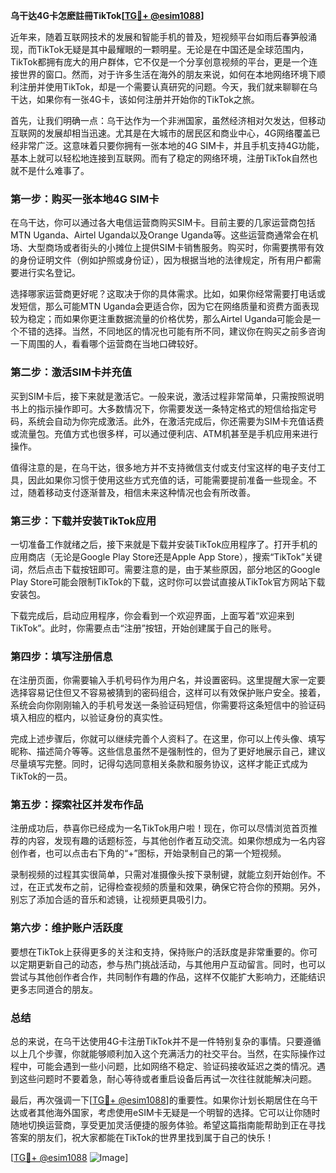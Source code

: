 **乌干达4G卡怎麽註冊TikTok[[TG💪+ @esim1088](https://t.me/s/esim1088)]**

近年来，随着互联网技术的发展和智能手机的普及，短视频平台如雨后春笋般涌现，而TikTok无疑是其中最耀眼的一颗明星。无论是在中国还是全球范围内，TikTok都拥有庞大的用户群体，它不仅是一个分享创意视频的平台，更是一个连接世界的窗口。然而，对于许多生活在海外的朋友来说，如何在本地网络环境下顺利注册并使用TikTok，却是一个需要认真研究的问题。今天，我们就来聊聊在乌干达，如果你有一张4G卡，该如何注册并开始你的TikTok之旅。

首先，让我们明确一点：乌干达作为一个非洲国家，虽然经济相对欠发达，但移动互联网的发展却相当迅速。尤其是在大城市的居民区和商业中心，4G网络覆盖已经非常广泛。这意味着只要你拥有一张本地的4G SIM卡，并且手机支持4G功能，基本上就可以轻松地连接到互联网。而有了稳定的网络环境，注册TikTok自然也就不是什么难事了。

### **第一步：购买一张本地4G SIM卡**

在乌干达，你可以通过各大电信运营商购买SIM卡。目前主要的几家运营商包括MTN Uganda、Airtel Uganda以及Orange Uganda等。这些运营商通常会在机场、大型商场或者街头的小摊位上提供SIM卡销售服务。购买时，你需要携带有效的身份证明文件（例如护照或身份证），因为根据当地的法律规定，所有用户都需要进行实名登记。

选择哪家运营商更好呢？这取决于你的具体需求。比如，如果你经常需要打电话或发短信，那么可能MTN Uganda会更适合你，因为它在网络质量和资费方面表现较为稳定；而如果你更注重数据流量的价格优势，那么Airtel Uganda可能会是一个不错的选择。当然，不同地区的情况也可能有所不同，建议你在购买之前多咨询一下周围的人，看看哪个运营商在当地口碑较好。

### **第二步：激活SIM卡并充值**

买到SIM卡后，接下来就是激活它。一般来说，激活过程非常简单，只需按照说明书上的指示操作即可。大多数情况下，你需要发送一条特定格式的短信给指定号码，系统会自动为你完成激活。此外，在激活完成后，你还需要为SIM卡充值话费或流量包。充值方式也很多样，可以通过便利店、ATM机甚至是手机应用来进行操作。

值得注意的是，在乌干达，很多地方并不支持微信支付或支付宝这样的电子支付工具，因此如果你习惯于使用这些方式充值的话，可能需要提前准备一些现金。不过，随着移动支付逐渐普及，相信未来这种情况也会有所改善。

### **第三步：下载并安装TikTok应用**

一切准备工作就绪之后，接下来就是下载并安装TikTok应用程序了。打开手机的应用商店（无论是Google Play Store还是Apple App Store），搜索“TikTok”关键词，然后点击下载按钮即可。需要注意的是，由于某些原因，部分地区的Google Play Store可能会限制TikTok的下载，这时你可以尝试直接从TikTok官方网站下载安装包。

下载完成后，启动应用程序，你会看到一个欢迎界面，上面写着“欢迎来到TikTok”。此时，你需要点击“注册”按钮，开始创建属于自己的账号。

### **第四步：填写注册信息**

在注册页面，你需要输入手机号码作为用户名，并设置密码。这里提醒大家一定要选择容易记住但又不容易被猜到的密码组合，这样可以有效保护账户安全。接着，系统会向你刚刚输入的手机号发送一条验证码短信，你需要将这条短信中的验证码填入相应的框内，以验证身份的真实性。

完成上述步骤后，你就可以继续完善个人资料了。在这里，你可以上传头像、填写昵称、描述简介等等。这些信息虽然不是强制性的，但为了更好地展示自己，建议尽量填写完整。同时，记得勾选同意相关条款和服务协议，这样才能正式成为TikTok的一员。

### **第五步：探索社区并发布作品**

注册成功后，恭喜你已经成为一名TikTok用户啦！现在，你可以尽情浏览首页推荐的内容，发现有趣的话题标签，与其他创作者互动交流。如果你想成为一名内容创作者，也可以点击右下角的“+”图标，开始录制自己的第一个短视频。

录制视频的过程其实很简单，只需对准摄像头按下录制键，就能立刻开始创作。不过，在正式发布之前，记得检查视频的质量和效果，确保它符合你的预期。另外，别忘了添加合适的音乐和滤镜，让视频更具吸引力。

### **第六步：维护账户活跃度**

要想在TikTok上获得更多的关注和支持，保持账户的活跃度是非常重要的。你可以定期更新自己的动态，参与热门挑战活动，与其他用户互动留言。同时，也可以尝试与其他创作者合作，共同制作有趣的作品，这样不仅能扩大影响力，还能结识更多志同道合的朋友。

### **总结**

总的来说，在乌干达使用4G卡注册TikTok并不是一件特别复杂的事情。只要遵循以上几个步骤，你就能够顺利加入这个充满活力的社交平台。当然，在实际操作过程中，可能会遇到一些小问题，比如网络不稳定、验证码接收延迟之类的情况。遇到这些问题时不要着急，耐心等待或者重启设备后再试一次往往就能解决问题。

最后，再次强调一下[[TG💪+ @esim1088](https://t.me/s/esim1088)]的重要性。如果你计划长期居住在乌干达或者其他海外国家，考虑使用eSIM卡无疑是一个明智的选择。它可以让你随时随地切换运营商，享受更加灵活便捷的服务体验。希望这篇指南能帮助到正在寻找答案的朋友们，祝大家都能在TikTok的世界里找到属于自己的快乐！

[[TG💪+ @esim1088](https://t.me/s/esim1088) ![Image](https://i.postimg.cc/4NQfJmqS/Snipaste-2025-05-13-00-14-12.png)]